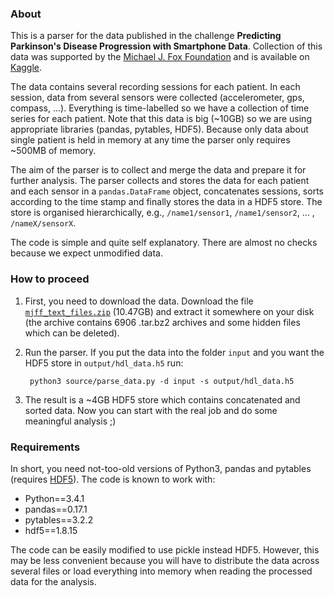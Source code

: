 
### About

This is a parser for the data published in the challenge **Predicting Parkinson's Disease Progression with Smartphone Data**. Collection of this data was supported by the [Michael J. Fox Foundation](https://www.michaeljfox.org/page.html?access-parkinsons-clinical-data-and-biospecimens) and is available on [Kaggle](https://www.kaggle.com/c/predicting-parkinson-s-disease-progression-with-smartphone-data/data).

The data contains several recording sessions for each patient. In each session, data from several sensors were collected (accelerometer, gps, compass, ...). Everything is time-labelled so we have a collection of time series for each patient. Note that this data is big (~10GB) so we are using appropriate libraries (pandas, pytables, HDF5). Because only data about single patient is held in memory at any time the parser only requires ~500MB of memory.

The aim of the parser is to collect and merge the data and prepare it for further analysis. The parser collects and stores the data for each patient and each sensor in a `pandas.DataFrame` object, concatenates sessions, sorts according to the time stamp and finally stores the data in a HDF5 store. The store is organised hierarchically, e.g., `/name1/sensor1`, `/name1/sensor2`, ... , `/nameX/sensorX`.

The code is simple and quite self explanatory. There are almost no checks because we expect unmodified data.

### How to proceed

1. First, you need to download the data. Download the file [`mjff_text_files.zip`](https://www.kaggle.com/c/predicting-parkinson-s-disease-progression-with-smartphone-data/download/mjff_text_files.zip) (10.47GB) and extract it somewhere on your disk (the archive contains 6906 .tar.bz2 archives and some hidden files which can be deleted).

2. Run the parser. If you put the data into the folder `input` and you want the HDF5 store in `output/hdl_data.h5` run:

        python3 source/parse_data.py -d input -s output/hdl_data.h5


3.  The result is a ~4GB HDF5 store which contains concatenated and sorted data. Now you can start with the real job and do some meaningful analysis ;)

### Requirements
In short, you need not-too-old versions of Python3, pandas and pytables (requires [HDF5](https://www.hdfgroup.org/HDF5/release/obtain5.html)). The code is known to work with:
* Python==3.4.1
* pandas==0.17.1
* pytables==3.2.2
* hdf5==1.8.15

The code can be easily modified to use pickle instead HDF5. However, this may be less convenient because you will have to distribute the data across several files or load everything into memory when reading the processed data for the analysis.

